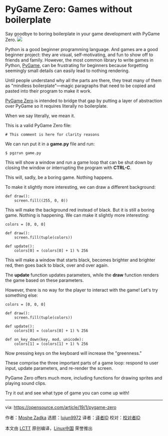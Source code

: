 [#]: collector: (lujun9972)
[#]: translator: ( )
[#]: reviewer: ( )
[#]: publisher: ( )
[#]: url: ( )
[#]: subject: (PyGame Zero: Games without boilerplate)
[#]: via: (https://opensource.com/article/19/1/pygame-zero)
[#]: author: (Moshe Zadka https://opensource.com/users/moshez)

PyGame Zero: Games without boilerplate
======
Say goodbye to boring boilerplate in your game development with PyGame Zero.
![](https://opensource.com/sites/default/files/styles/image-full-size/public/lead-images/python3-game.png?itok=jG9UdwC3)

Python is a good beginner programming language. And games are a good beginner project: they are visual, self-motivating, and fun to show off to friends and family. However, the most common library to write games in Python, [PyGame][1], can be frustrating for beginners because forgetting seemingly small details can easily lead to nothing rendering.

Until people understand why all the parts are there, they treat many of them as "mindless boilerplate"—magic paragraphs that need to be copied and pasted into their program to make it work.

[PyGame Zero][2] is intended to bridge that gap by putting a layer of abstraction over PyGame so it requires literally no boilerplate.

When we say literally, we mean it.

This is a valid PyGame Zero file:

```
# This comment is here for clarity reasons
```

We can run put it in a **game.py** file and run:

```
$ pgzrun game.py
```

This will show a window and run a game loop that can be shut down by closing the window or interrupting the program with **CTRL-C**.

This will, sadly, be a boring game. Nothing happens.

To make it slightly more interesting, we can draw a different background:

```
def draw():
    screen.fill((255, 0, 0))
```

This will make the background red instead of black. But it is still a boring game. Nothing is happening. We can make it slightly more interesting:

```
colors = [0, 0, 0]

def draw():
    screen.fill(tuple(colors))

def update():
    colors[0] = (colors[0] + 1) % 256
```

This will make a window that starts black, becomes brighter and brighter red, then goes back to black, over and over again.

The **update** function updates parameters, while the **draw** function renders the game based on these parameters.

However, there is no way for the player to interact with the game! Let's try something else:

```
colors = [0, 0, 0]

def draw():
    screen.fill(tuple(colors))

def update():
    colors[0] = (colors[0] + 1) % 256

def on_key_down(key, mod, unicode):
    colors[1] = (colors[1] + 1) % 256
```

Now pressing keys on the keyboard will increase the "greenness."

These comprise the three important parts of a game loop: respond to user input, update parameters, and re-render the screen.

PyGame Zero offers much more, including functions for drawing sprites and playing sound clips.

Try it out and see what type of game you can come up with!

--------------------------------------------------------------------------------

via: https://opensource.com/article/19/1/pygame-zero

作者：[Moshe Zadka][a]
选题：[lujun9972][b]
译者：[译者ID](https://github.com/译者ID)
校对：[校对者ID](https://github.com/校对者ID)

本文由 [LCTT](https://github.com/LCTT/TranslateProject) 原创编译，[Linux中国](https://linux.cn/) 荣誉推出

[a]: https://opensource.com/users/moshez
[b]: https://github.com/lujun9972
[1]: https://www.pygame.org/news
[2]: https://pygame-zero.readthedocs.io/en/stable/
